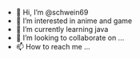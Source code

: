 - 👋 Hi, I’m @schwein69
- 👀 I’m interested in anime and game
- 🌱 I’m currently learning java
- 💞️ I’m looking to collaborate on ...
- 📫 How to reach me ...

<!---
schwein69/schwein69 is a ✨ special ✨ repository because its `README.md` (this file) appears on your GitHub profile.
You can click the Preview link to take a look at your changes.
--->

